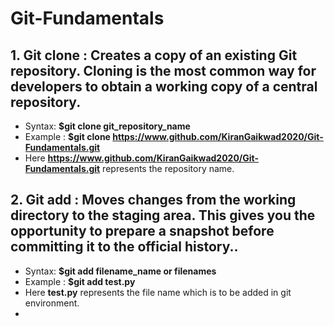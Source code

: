 # Git-Fundamentals

## 1. Git clone : Creates a copy of an existing Git repository. Cloning is the most common way for developers to obtain a working copy of a central repository.
- Syntax: **$git clone git_repository_name**
- Example : **$git clone https://www.github.com/KiranGaikwad2020/Git-Fundamentals.git**
- Here **https://www.github.com/KiranGaikwad2020/Git-Fundamentals.git** represents the repository name.


## 2. Git add : Moves changes from the working directory to the staging area. This gives you the opportunity to prepare a snapshot before committing it to the official history..
- Syntax: **$git add filename_name or filenames**
- Example : **$git add test.py**
-   Here **test.py** represents the file name which is to be added in git environment.
- 
